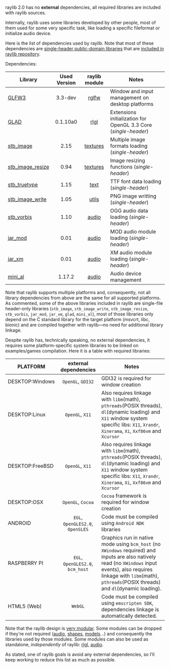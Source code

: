 raylib 2.0 has no **external** dependencies, all required libraries are included with raylib sources.

Internally, raylib uses some libraries developed by other people, most of them used for some very specific task, like loading a specific fileformat or initialize audio device.

Here is the list of dependencies used by raylib. Note that most of these dependencies are [single-header public-domain libraries](https://github.com/nothings/stb) that are [included in raylib repository](https://github.com/raysan5/raylib/tree/master/src/external).

Dependencies:

Library | Used Version | raylib module | Notes
--- | :---: | :---: | ---
[GLFW3](http://www.glfw.org/) | 3.3-dev | [rglfw](https://github.com/raysan5/raylib/blob/master/src/rglfw.c) | Window and input management on desktop platforms
[GLAD](https://github.com/raysan5/raylib/blob/master/src/external/glad.h) | 0.1.10a0 | [rlgl](https://github.com/raysan5/raylib/blob/master/src/rlgl.c) | Extensions initialization for OpenGL 3.3 Core (*single-header*)
[stb_image](https://github.com/raysan5/raylib/blob/master/src/external/stb_image.h) | 2.15 | [textures](https://github.com/raysan5/raylib/blob/master/src/texture.c) | Multiple image formats loading (*single-header*)
[stb_image_resize](https://github.com/raysan5/raylib/blob/master/src/external/stb_image_resize.h) | 0.94 | [textures](https://github.com/raysan5/raylib/blob/master/src/texture.c) | Image resizing functions (*single-header*)
[stb_truetype](https://github.com/raysan5/raylib/blob/master/src/external/stb_truetype.h) | 1.15 | [text](https://github.com/raysan5/raylib/blob/master/src/text.c) | TTF font data loading (*single-header*)
[stb_image_write](https://github.com/raysan5/raylib/blob/master/src/external/stb_image_write.h) | 1.05 | [utils](https://github.com/raysan5/raylib/blob/master/src/utils.c) | PNG image writting (*single-header*)
[stb_vorbis](https://github.com/raysan5/raylib/blob/master/src/external/stb_vorbis.h) | 1.10 | [audio](https://github.com/raysan5/raylib/blob/master/src/audio.c) | OGG audio data loading (*single-header*)
[jar_mod](https://github.com/raysan5/raylib/blob/master/src/external/jar_mod.h) | 0.01 | [audio](https://github.com/raysan5/raylib/blob/master/src/audio.c) | MOD audio module loading (*single-header*)
[jar_xm](https://github.com/raysan5/raylib/blob/master/src/external/jar_xm.h) | 0.01 | [audio](https://github.com/raysan5/raylib/blob/master/src/audio.c) | XM audio module loading (*single-header*)
[mini_al](https://github.com/dr-soft/mini_al) | 1.17.2 | [audio](https://github.com/raysan5/raylib/blob/master/src/audio.c) | Audio device management

Note that raylib supports multiple platforms and, consequently, not all library dependencies from above are the same for all supported platforms. As commented, some of the above libraries included in raylib are single-file header-only libraries (`stb_image`, `stb_image_write`, `stb_image_resize`, `stb_vorbis`, `jar_mod`, `jar_xm`, `glad`, `mini_al`), most of those libraries only depend on the C standard library for the target platform (msvcrt, libc, bionic) and are compiled together with raylib—no need for additional library linkage.

Despite raylib has, technically speaking, no external dependencies, it requires some platform-specific system libraries to be linked on examples/games compilation. Here it is a table with required libraries:

PLATFORM | external dependencies | Notes
--- | :---: | ---
DESKTOP:Windows | `OpenGL`, `GDI32` | GDI32 is required for window creation
DESKTOP:Linux | `OpenGL`, `X11` | Also requires linkage with `libm`(math), `pthreads`(POSIX threads), `dl`(dynamic loading) and `X11` window system specific libs: `X11`, `Xrandr`, `Xinerama`, `Xi`, `Xxf86vm` and `Xcursor`
DESKTOP:FreeBSD | `OpenGL`, `X11` | Also requires linkage with `libm`(math), `pthreads`(POSIX threads), `dl`(dynamic loading) and `X11` window system specific libs: `X11`, `Xrandr`, `Xinerama`, `Xi`, `Xxf86vm` and `Xcursor`
DESKTOP:OSX | `OpenGL`, `Cocoa` | `Cocoa` framework is required for window creation
ANDROID| `EGL`, `OpenGLES2.0`, `OpenSLES` | Code must be compiled using `Android NDK` libraries
RASPBERRY PI | `EGL`, `OpenGLES2.0`, `bcm_host` | Graphics run in native mode using `bcm_host` (no `XWindows` required) and inputs are also natively read (no `XWindows` input events), also requires linkage with `libm`(math), `pthreads`(POSIX threads) and `dl`(dynamic loading).
HTML5 (Web) | `WebGL` | Code must be compiled using `emscripten SDK`, dependencies linkage is automatically detected.

Note that the raylib design is [very modular](http://www.raylib.com/images/raylib_architecture.png). Some modules can be dropped if they're not required ([audio](https://github.com/raysan5/raylib/blob/develop/src/audio.c), [shapes](https://github.com/raysan5/raylib/blob/develop/src/shapes.c), [models](https://github.com/raysan5/raylib/blob/develop/src/models.c)...) and consequently the libraries used by those modules. Some modules can also be used as standalone, *independently* of raylib: [rlgl](https://github.com/raysan5/raylib/blob/develop/examples/others/rlgl_standalone.c), [audio](https://github.com/raysan5/raylib/blob/develop/examples/others/audio_standalone.c).

As stated, one of raylib goals is avoid any external dependencies, so I'll keep working to reduce this list as much as possible.
